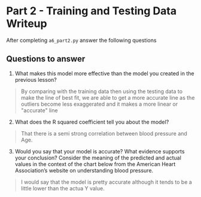 # Part 2 - Training and Testing Data Writeup

After completing `a6_part2.py` answer the following questions

## Questions to answer

1. What makes this model more effective than the model you created in the previous lesson?
> By comparing with the training data then using the testing data to make the line of best fit, we are able to get a more accurate line as the outliers become less exaggerated and it makes a more linear or "accurate" line

2. What does the R squared coefficient tell you about the model?
> That there is a semi strong correlation between blood pressure and Age.

3. Would you say that your model is accurate? What evidence supports your conclusion? Consider the meaning of the predicted and actual values in the context of the chart below from the American Heart Association’s website on understanding blood pressure.
> I would say that the model is pretty accurate although it tends to be a little lower than the actua Y value.